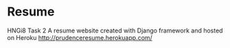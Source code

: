 # Resume
HNGi8 Task 2
A resume website created with Django framework and hosted on Heroku
http://prudenceresume.herokuapp.com/
